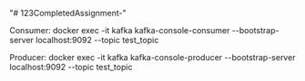 "# 123CompletedAssignment-" 

Consumer:
docker exec -it kafka kafka-console-consumer --bootstrap-server localhost:9092 --topic test_topic

Producer:
docker exec -it kafka kafka-console-producer --bootstrap-server localhost:9092 --topic test_topic